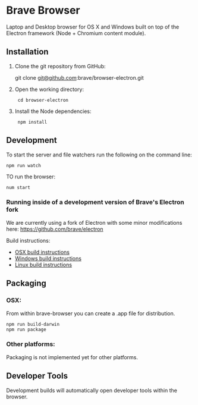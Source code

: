 # Brave Browser

Laptop and Desktop browser for OS X and Windows built on top of the Electron framework (Node + Chromium content module).

## Installation

1. Clone the git repository from GitHub:

    git clone git@github.com:brave/browser-electron.git

2. Open the working directory:

        cd browser-electron

3. Install the Node dependencies:

        npm install

## Development

To start the server and file watchers run the following on the command line:

    npm run watch


TO run the browser:

    num start


### Running inside of a development version of Brave's Electron fork

We are currently using a fork of Electron with some minor modifications here: https://github.com/brave/electron

Build instructions:
- [OSX build instructions](https://github.com/brave/electron/blob/master/docs/development/build-instructions-osx.md)
- [Windows build instructions](https://github.com/brave/electron/blob/master/docs/development/build-instructions-windows.md)
- [Linux build instructions](https://github.com/brave/electron/blob/master/docs/development/build-instructions-linux.md)

## Packaging

### OSX:

From within brave-browser you can create a .app file for distribution.

    npm run build-darwin
    npm run package

### Other platforms:

Packaging is not implemented yet for other platforms.


## Developer Tools

Development builds will automatically open developer tools within the browser.
